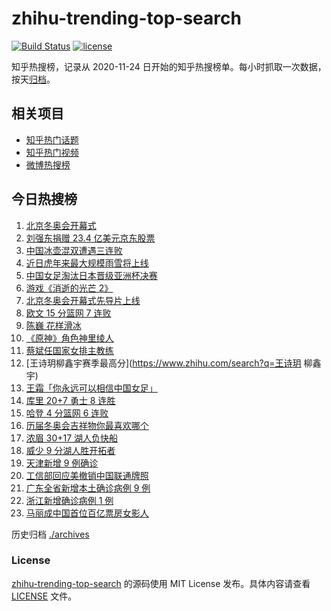# zhihu-trending-top-search

[![Build Status](https://github.com/justjavac/zhihu-trending-top-search/workflows/ci/badge.svg?branch=main)](https://github.com/justjavac/zhihu-trending-top-search/actions)
[![license](https://img.shields.io/github/license/justjavac/zhihu-trending-top-search)](https://github.com/justjavac/zhihu-trending-top-search/blob/main/LICENSE)

知乎热搜榜，记录从 2020-11-24 日开始的知乎热搜榜单。每小时抓取一次数据，按天[归档](./archives)。

## 相关项目

- [知乎热门话题](https://github.com/justjavac/zhihu-trending-hot-questions)
- [知乎热门视频](https://github.com/justjavac/zhihu-trending-hot-video)
- [微博热搜榜](https://github.com/justjavac/weibo-trending-hot-search)

## 今日热搜榜

<!-- BEGIN -->
<!-- 最后更新时间 Sat Feb 05 2022 16:09:18 GMT+0800 (China Standard Time) -->

1. [北京冬奥会开幕式](https://www.zhihu.com/search?q=冬奥会开幕式)
1. [刘强东捐赠 23.4 亿美元京东股票](https://www.zhihu.com/search?q=刘强东捐赠股票)
1. [中国冰壶混双遭遇三连败](https://www.zhihu.com/search?q=冰壶)
1. [近日虎年来最大规模雨雪将上线](https://www.zhihu.com/search?q=虎年最大规模雨雪将上线)
1. [中国女足淘汰日本晋级亚洲杯决赛](https://www.zhihu.com/search?q=中国女足)
1. [游戏《消逝的光芒 2》](https://www.zhihu.com/search?q=消逝的光芒2)
1. [北京冬奥会开幕式先导片上线](https://www.zhihu.com/search?q=北京冬奥会开幕式先导片)
1. [欧文 15 分篮网 7 连败](https://www.zhihu.com/search?q=篮网)
1. [陈巍 花样滑冰](https://www.zhihu.com/search?q=花样滑冰)
1. [《原神》角色神里绫人](https://www.zhihu.com/search?q=原神)
1. [蔡斌任国家女排主教练](https://www.zhihu.com/search?q=蔡斌)
1. [王诗玥柳鑫宇赛季最高分](https://www.zhihu.com/search?q=王诗玥 柳鑫宇)
1. [王霜「你永远可以相信中国女足」](https://www.zhihu.com/search?q=王霜)
1. [库里 20+7 勇士 8 连胜](https://www.zhihu.com/search?q=勇士)
1. [哈登 4 分篮网 6 连败](https://www.zhihu.com/search?q=篮网)
1. [历届冬奥会吉祥物你最喜欢哪个](https://www.zhihu.com/search?q=冬奥会吉祥物)
1. [浓眉 30+17 湖人负快船](https://www.zhihu.com/search?q=湖人)
1. [威少 9 分湖人胜开拓者](https://www.zhihu.com/search?q=湖人)
1. [天津新增 9 例确诊](https://www.zhihu.com/search?q=天津疫情)
1. [工信部回应美撤销中国联通牌照](https://www.zhihu.com/search?q=工信部回应美撤销中国联通牌照)
1. [广东全省新增本土确诊病例 9 例](https://www.zhihu.com/search?q=广东疫情)
1. [浙江新增确诊病例 1 例](https://www.zhihu.com/search?q=浙江疫情)
1. [马丽成中国首位百亿票房女影人](https://www.zhihu.com/search?q=马丽)

<!-- END -->

历史归档 [./archives](./archives)

### License

[zhihu-trending-top-search](https://github.com/justjavac/zhihu-trending-top-search)
的源码使用 MIT License 发布。具体内容请查看 [LICENSE](./LICENSE) 文件。
